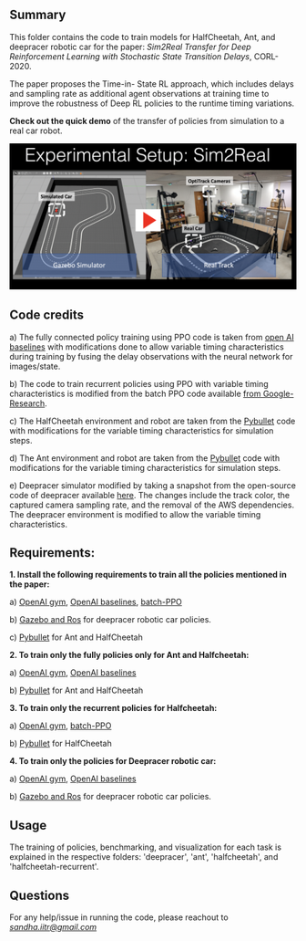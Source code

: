 ## Summary
This folder contains the code to train models for HalfCheetah, Ant, and deepracer robotic car for the paper:
*Sim2Real Transfer for Deep Reinforcement Learning with Stochastic State Transition Delays*, CORL-2020.

The paper proposes the Time-in- State RL approach, which includes delays and sampling rate as additional agent observations at training time to improve the robustness of Deep RL policies to the runtime timing variations.

**Check out the quick demo** of the transfer of policies from simulation to a real car robot.

[![TSRL Demo Video](demo.png)](https://www.youtube.com/watch?v=5PlOerNRA9k)


## Code credits

a) The fully connected policy training using PPO code is taken from [open AI baselines](https://github.com/openai/baselines) with modifications done to allow
variable timing characteristics during training by fusing the delay observations with the neural network for images/state.

b) The code to train recurrent policies using PPO with variable timing characteristics is modified from the batch PPO code available [from Google-Research](https://github.com/google-research/batch-ppo).

c) The HalfCheetah environment and robot are taken from the [Pybullet](https://github.com/bulletphysics/bullet3) code with modifications for the variable timing characteristics for simulation steps.

d) The Ant environment and robot are taken from the [Pybullet](https://github.com/bulletphysics/bullet3) code with modifications for the variable timing characteristics for simulation steps.

e) Deepracer simulator modified by taking a snapshot from the open-source code of deepracer available [here](https://github.com/aws-robotics/aws-robomaker-sample-application-deepracer).
The changes include the track color, the captured camera sampling rate, and the removal of the AWS dependencies. The deepracer environment is modified to allow the variable timing characteristics.


## Requirements:
**1. Install the following requirements to train all the policies mentioned in the paper:**

a) [OpenAI gym](https://github.com/openai/gym), [OpenAI baselines](https://github.com/openai/baselines), [batch-PPO](https://github.com/google-research/batch-ppo)

b) [Gazebo and Ros](http://gazebosim.org/) for deepracer robotic car policies.

c) [Pybullet](https://github.com/bulletphysics/bullet3) for Ant and HalfCheetah


**2. To train only the fully policies only for Ant and Halfcheetah:**

a) [OpenAI gym](https://github.com/openai/gym), [OpenAI baselines](https://github.com/openai/baselines)

b) [Pybullet](https://github.com/bulletphysics/bullet3) for Ant and HalfCheetah

**3. To train only the recurrent policies for Halfcheetah:**

a) [OpenAI gym](https://github.com/openai/gym), [batch-PPO](https://github.com/google-research/batch-ppo)

b) [Pybullet](https://github.com/bulletphysics/bullet3) for HalfCheetah

**4. To train only the policies for Deepracer robotic car:**

a) [OpenAI gym](https://github.com/openai/gym), [OpenAI baselines](https://github.com/openai/baselines)

b) [Gazebo and Ros](http://gazebosim.org/) for deepracer robotic car policies.


## Usage
The training of policies, benchmarking, and visualization for each task is explained in the respective folders: 'deepracer', 'ant', 'halfcheetah', and 'halfcheetah-recurrent'.

## Questions
For any help/issue in running the code, please reachout to *sandha.iitr@gmail.com*
